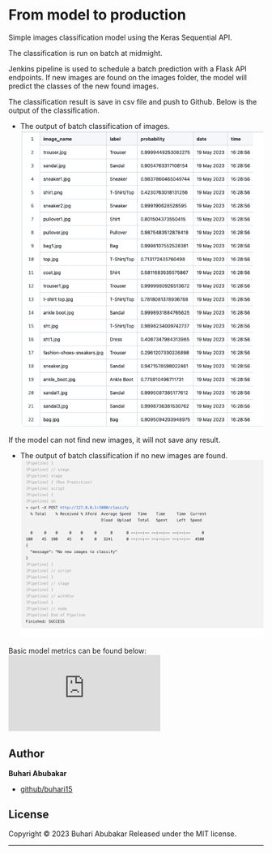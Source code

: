 # From model to production

Simple images classification model using the Keras Sequential API.

The classification is run on batch at midmight. 

Jenkins pipeline is used to schedule a batch prediction with a Flask API endpoints.
If new images are found on the images folder, the model will predict the classes of the new found images. 

The classification result is save in csv file and push to Github. Below is the output of the classification.
* The output of batch classification of images.<br>
![Output for batch result](https://github.com/buhari15/batch_images_classification/blob/master/Screenshot%202023-05-19%20at%2016.46.05.png)

If the model can not find new images, it will not save any result.<br>
* The output of batch classification if no new images are found.
![No new images are found](https://github.com/buhari15/batch_images_classification/blob/master/No_new_images.png)

Basic model metrics can be found below:
![Metrics](https://github.com/buhari15/batch_images_classification/blob/master/code/metrics.py)


## Author

**Buhari Abubakar**

+ [github/buhari15](https://github.com/buhari15)

## License

Copyright © 2023 Buhari Abubakar
Released under the MIT license.

***
